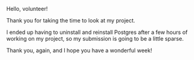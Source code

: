 Hello, volunteer!

Thank you for taking the time to look at my project.

I ended up having to uninstall and reinstall Postgres after a few hours of working on my project, so my submission is going to be a little sparse.

Thank you, again, and I hope you have a wonderful week!